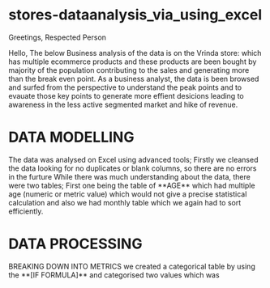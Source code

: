 # stores-dataanalysis_via_using_excel
Greetings, Respected Person

  Hello, The below Business analysis of the data is on the Vrinda store: which has multiple ecommerce products and these products are been bought by majority of the population contributing to the sales and generating more than the break even point.
  As a business analyst, the data is been browsed and surfed from the perspective to understand the peak points and to evauate those key points to generate more effient desicions leading to awareness in the less active segmented market and hike of revenue.

  <h1><B> DATA MODELLING </B></H1>
  The data was analysed on Excel using advanced tools; Firstly we cleansed the data looking for no duplicates or blank columns, so there are no errors in the furture 
  While there was much understanding about the data, there were two tables; First one being  the table of **AGE** which had multiple age (numeric or metric value) which would not give a precise statistical calculation and also we had monthly table which we again had to sort efficiently.
  
 <h1><B> DATA PROCESSING </B></H1>
 <p1> BREAKING DOWN INTO METRICS </P1>
  we created a categorical table by using the **[IF FORMULA]** and categorised two values which was 

